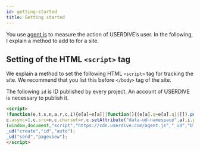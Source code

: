 ```yaml
---
id: getting-started
title: Getting started
---
```


You use [agent.js](https://cdn.userdive.com/agent.js) to measure the action of USERDIVE’s user.
In the following, I explain a method to add to for a site.

## Setting of the HTML `<script>` tag

We explain a method to set the following HTML `<script>` tag for tracking the site.
We recommend that you list this before `</body>` tag of the site.

The following `id` is ID published by every project.
An account of USERDIVE is necessary to publish it.

```html
<script>
!function(e,t,s,n,a,r,c,i){e[a]=e[a]||function(){(e[a].q=e[a].q||[]).push(arguments)},c=t.createElement(s),i=t.getElementsByTagName(s)[0],
c.async=1,c.src=n,c.charset=r,c.setAttribute("data-ud-namespace",a),i.parentNode.insertBefore(c,i)}
(window,document,"script","https://cdn.userdive.com/agent.js","_ud","UTF-8");
_ud("create","id","auto");
_ud("send","pageview");
</script>
```
